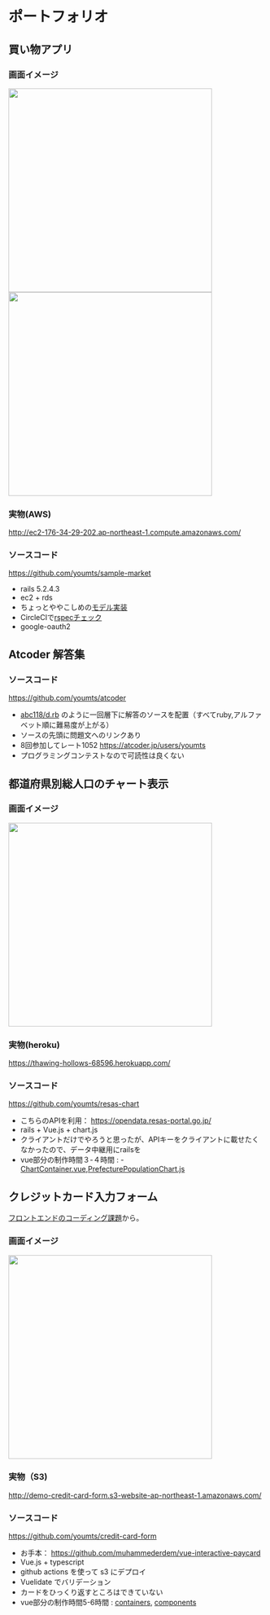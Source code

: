 # ポートフォリオ

## 買い物アプリ

### 画面イメージ

<img src="https://user-images.githubusercontent.com/8408731/90215009-56da4700-de35-11ea-9ada-fbac9283bf3a.png" width="400" style="display: inline-block;">
<img src="https://user-images.githubusercontent.com/8408731/90215074-87ba7c00-de35-11ea-86f7-49eb2f0f09b1.png" width="400" style="display: inline-block;">

### 実物(AWS)

http://ec2-176-34-29-202.ap-northeast-1.compute.amazonaws.com/

### ソースコード

https://github.com/youmts/sample-market

- rails 5.2.4.3
- ec2 + rds
- ちょっとややこしめの[モデル実装](https://github.com/youmts/sample-market/blob/master/app/models/order.rb)
- CircleCIで[rspecチェック](https://github.com/youmts/sample-market/blob/master/.circleci/config.yml)
- google-oauth2

## Atcoder 解答集

### ソースコード

https://github.com/youmts/atcoder

- [abc118/d.rb](https://github.com/youmts/atcoder/blob/master/abc118/d.rb) のように一回層下に解答のソースを配置（すべてruby,アルファベット順に難易度が上がる）
- ソースの先頭に問題文へのリンクあり
- 8回参加してレート1052 https://atcoder.jp/users/youmts
- プログラミングコンテストなので可読性は良くない

## 都道府県別総人口のチャート表示

### 画面イメージ

<img src="https://user-images.githubusercontent.com/8408731/88469003-b2946d00-cf26-11ea-90c3-ab06f4961045.gif" width="400">

### 実物(heroku)

https://thawing-hollows-68596.herokuapp.com/

### ソースコード

https://github.com/youmts/resas-chart

- こちらのAPIを利用： https://opendata.resas-portal.go.jp/
- rails + Vue.js + chart.js
- クライアントだけでやろうと思ったが、APIキーをクライアントに載せたくなかったので、データ中継用にrailsを
- vue部分の制作時間３-４時間 : - [ChartContainer.vue](https://github.com/youmts/resas-chart/blob/master/app/javascript/containers/ChartContainer.vue),[PrefecturePopulationChart.js](https://github.com/youmts/resas-chart/blob/master/app/javascript/components/PrefecturePopulationChart.js)

## クレジットカード入力フォーム

[フロントエンドのコーディング課題](https://qiita.com/baby-degu/items/d68e52a0727248ba2750)から。

### 画面イメージ

<img src="https://user-images.githubusercontent.com/8408731/88344054-c3ee4580-cd7d-11ea-87ce-188270da567e.gif" width="400">

### 実物（S3)

http://demo-credit-card-form.s3-website-ap-northeast-1.amazonaws.com/

### ソースコード

https://github.com/youmts/credit-card-form

- お手本： https://github.com/muhammederdem/vue-interactive-paycard
- Vue.js + typescript
- github actions を使って s3 にデプロイ
- Vuelidate でバリデーション
- カードをひっくり返すところはできていない
- vue部分の制作時間5-6時間 : [containers](https://github.com/youmts/credit-card-form/tree/master/src/containers), [components](https://github.com/youmts/credit-card-form/tree/master/src/components)
